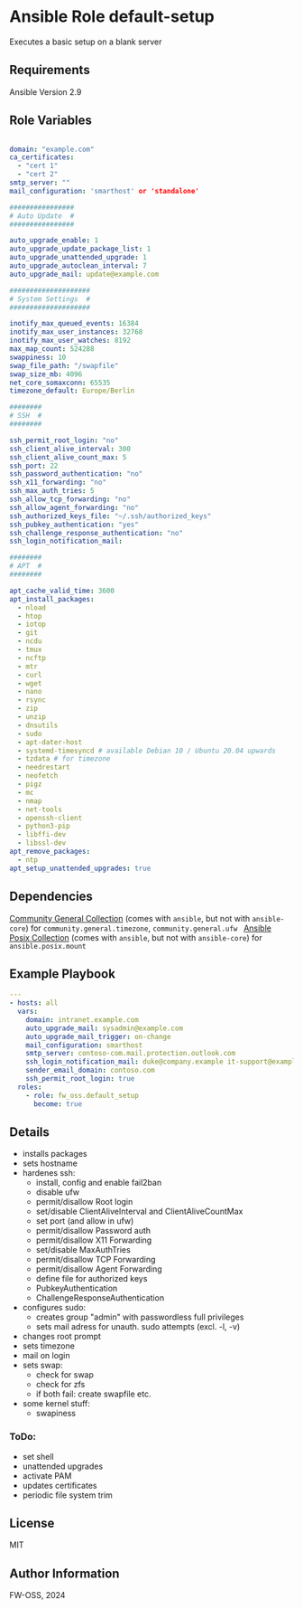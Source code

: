 # Ansible Role default-setup

Executes a basic setup on a blank server

## Requirements

Ansible Version 2.9

## Role Variables

```yml

domain: "example.com"
ca_certificates:
  - "cert 1"
  - "cert 2"
smtp_server: ""
mail_configuration: 'smarthost' or 'standalone'

################
# Auto Update  #
################

auto_upgrade_enable: 1
auto_upgrade_update_package_list: 1
auto_upgrade_unattended_upgrade: 1
auto_upgrade_autoclean_interval: 7
auto_upgrade_mail: update@example.com

####################
# System Settings  #
####################

inotify_max_queued_events: 16384
inotify_max_user_instances: 32768
inotify_max_user_watches: 8192
max_map_count: 524288
swappiness: 10
swap_file_path: "/swapfile"
swap_size_mb: 4096
net_core_somaxconn: 65535
timezone_default: Europe/Berlin

########
# SSH  #
########

ssh_permit_root_login: "no"
ssh_client_alive_interval: 300
ssh_client_alive_count_max: 5
ssh_port: 22
ssh_password_authentication: "no"
ssh_x11_forwarding: "no"
ssh_max_auth_tries: 5
ssh_allow_tcp_forwarding: "no"
ssh_allow_agent_forwarding: "no"
ssh_authorized_keys_file: "~/.ssh/authorized_keys"
ssh_pubkey_authentication: "yes"
ssh_challenge_response_authentication: "no"
ssh_login_notification_mail:

########
# APT  #
########

apt_cache_valid_time: 3600
apt_install_packages:
  - nload
  - htop
  - iotop
  - git
  - ncdu
  - tmux
  - ncftp
  - mtr
  - curl
  - wget
  - nano
  - rsync
  - zip
  - unzip
  - dnsutils
  - sudo
  - apt-dater-host
  - systemd-timesyncd # available Debian 10 / Ubuntu 20.04 upwards
  - tzdata # for timezone
  - needrestart
  - neofetch
  - pigz
  - mc
  - nmap
  - net-tools
  - openssh-client
  - python3-pip
  - libffi-dev
  - libssl-dev
apt_remove_packages:
  - ntp
apt_setup_unattended_upgrades: true

```

## Dependencies

[Community General Collection](https://docs.ansible.com/ansible/latest/collections/community/general/index.html) (comes with `ansible`, but not with `ansible-core`) for `community.general.timezone`, `community.general.ufw ` 
[Ansible Posix Collection](https://docs.ansible.com/ansible/latest/collections/ansible/posix/index.html) (comes with `ansible`, but not with `ansible-core`) for `ansible.posix.mount`


## Example Playbook

```yaml
---
- hosts: all
  vars:
    domain: intranet.example.com
    auto_upgrade_mail: sysadmin@example.com
    auto_upgrade_mail_trigger: on-change
    mail_configuration: smarthost
    smtp_server: contoso-com.mail.protection.outlook.com
    ssh_login_notification_mail: duke@company.example it-support@example.com
    sender_email_domain: contoso.com
    ssh_permit_root_login: true
  roles:
    - role: fw_oss.default_setup
      become: true
```

## Details

- installs packages
- sets hostname
- hardenes ssh:
    - install, config and enable fail2ban
    - disable ufw
    - permit/disallow Root login
    - set/disable ClientAliveInterval and ClientAliveCountMax
    - set port (and allow in ufw)
    - permit/disallow Password auth
    - permit/disallow X11 Forwarding
    - set/disable MaxAuthTries
    - permit/disallow TCP Forwarding
    - permit/disallow Agent Forwarding
    - define file for authorized keys
    - PubkeyAuthentication
    - ChallengeResponseAuthentication
- configures sudo:
    - creates group "admin" with passwordless full privileges
    - sets mail adress for unauth. sudo attempts (excl. -l, -v)  
- changes root prompt
- sets timezone
- mail on login
- sets swap:
    - check for swap
    - check for zfs
    - if both fail: create swapfile etc.
- some kernel stuff:
    - swapiness

### ToDo:
- set shell
- unattended upgrades
- activate PAM
- updates certificates
- periodic file system trim


## License

MIT

## Author Information

FW-OSS, 2024
